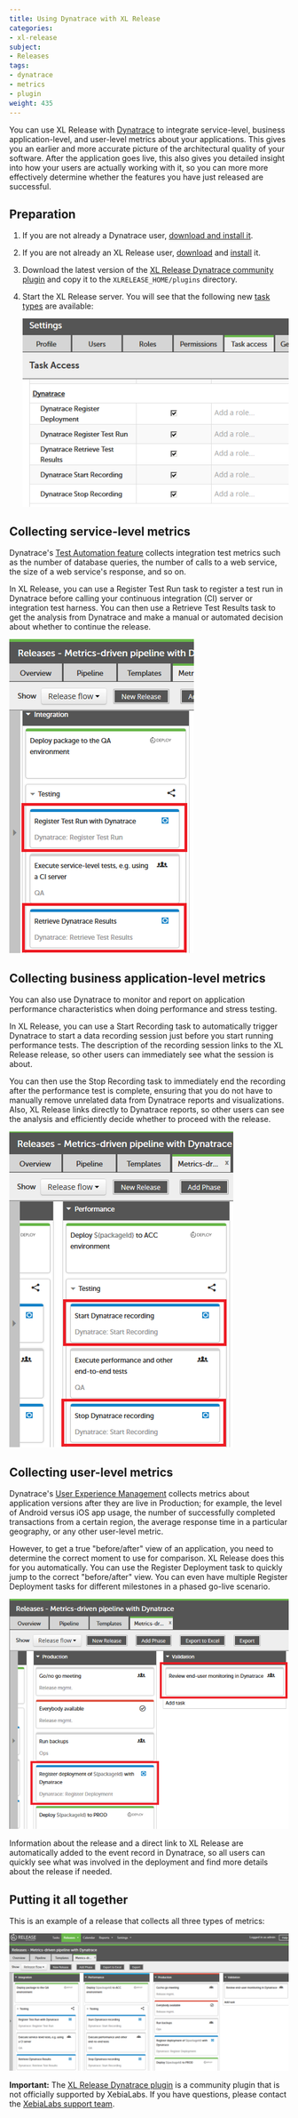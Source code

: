 ```yaml
---
title: Using Dynatrace with XL Release
categories:
- xl-release
subject:
- Releases
tags:
- dynatrace
- metrics
- plugin
weight: 435
---
```


You can use XL Release with [Dynatrace](http://www.dynatrace.com/en/index.html) to integrate service-level, business application-level, and user-level metrics about your applications. This gives you an earlier and more accurate picture of the architectural quality of your software. After the application goes live, this also gives you detailed insight into how your users are actually working with it, so you can more more effectively determine whether the features you have just released are successful.

## Preparation

1. If you are not already a Dynatrace user, [download and install it](http://www.dynatrace.com/en/products/dynatrace-free-trial.html).
2. If you are not already an XL Release user, [download](https://xebialabs.com/products/xl-release/trial/) and [install](/xl-release/how-to/install-xl-release.html) it.
3. Download the latest version of the [XL Release Dynatrace community plugin](https://github.com/xebialabs-community/xlr-dynatrace-plugin) and copy it to the `XLRELEASE_HOME/plugins` directory.
4. Start the XL Release server. You will see that the following new [task types](/xl-release/concept/types-of-tasks-in-xl-release.html) are available:

    ![Dynatrace tasks in XL Release](../images/dynatrace-xl-release/dynatrace-tasks.png)

## Collecting service-level metrics

Dynatrace's [Test Automation feature](https://community.dynatrace.com/community/display/DOCDT62/Test+Automation+Explained) collects integration test metrics such as the number of database queries, the number of calls to a web service, the size of a web service's response, and so on.

In XL Release, you can use a Register Test Run task to register a test run in Dynatrace before calling your continuous integration (CI) server or integration test harness. You can then use a Retrieve Test Results task to get the analysis from Dynatrace and make a manual or automated decision about whether to continue the release.

![Run tests and retrieve results](../images/dynatrace-xl-release/step-1-run-tests-and-retrieve-results.png)

## Collecting business application-level metrics

You can also use Dynatrace to monitor and report on application performance characteristics when doing performance and stress testing.

In XL Release, you can use a Start Recording task to automatically trigger Dynatrace to start a data recording session just before you start running performance tests. The description of the recording session links to the XL Release release, so other users can immediately see what the session is about.

You can then use the Stop Recording task to immediately end the recording after the performance test is complete, ensuring that you do not have to manually remove unrelated data from Dynatrace reports and visualizations. Also, XL Release links directly to Dynatrace reports, so other users can see the analysis and efficiently decide whether to proceed with the release.

![Start and stop recording](../images/dynatrace-xl-release/step-2-start-and-stop-recording.png)

## Collecting user-level metrics

Dynatrace's [User Experience Management](http://www.dynatrace.com/en/user-experience-management/) collects metrics about application versions after they are live in Production; for example, the level of Android versus iOS app usage, the number of successfully completed transactions from a certain region, the average response time in a particular geography, or any other user-level metric.

However, to get a true "before/after" view of an application, you need to determine the correct moment to use for comparison. XL Release does this for you automatically. You can use the Register Deployment task to quickly jump to the correct "before/after" view. You can even have multiple Register Deployment tasks for different milestones in a phased go-live scenario.

![Register deployment and review](../images/dynatrace-xl-release/step-3-register-deployment-and-review.png)

Information about the release and a direct link to XL Release are automatically added to the event record in Dynatrace, so all users can quickly see what was involved in the deployment and find more details about the release if needed.

## Putting it all together

This is an example of a release that collects all three types of metrics:

![Register deployment and review](../images/dynatrace-xl-release/metrics-driven-pipeline-with-dynatrace.png)

**Important:** The [XL Release Dynatrace plugin](https://github.com/xebialabs-community/xlr-dynatrace-plugin) is a community plugin that is not officially supported by XebiaLabs. If you have questions, please contact the [XebiaLabs support team](https://support.xebialabs.com).
